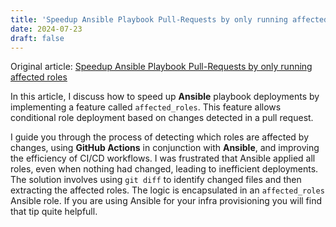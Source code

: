 ```yaml
---
title: 'Speedup Ansible Playbook Pull-Requests by only running affected roles'
date: 2024-07-23
draft: false
---
```


Original article: [Speedup Ansible Playbook Pull-Requests by only running affected roles](https://medium.com/itnext/speedup-ansible-playbook-merge-request-by-only-running-affected-roles-42d9ca3f6433)

In this article, I discuss how to speed up **Ansible** playbook deployments by implementing a feature called `affected_roles`. This feature allows conditional role deployment based on changes detected in a pull request.

I guide you through the process of detecting which roles are affected by changes, using **GitHub Actions** in conjunction with **Ansible**, and improving the efficiency of CI/CD workflows. I was frustrated that Ansible applied all roles, even when nothing had changed, leading to inefficient deployments. The solution involves using `git diff` to identify changed files and then extracting the affected roles. The logic is encapsulated in an `affected_roles` Ansible role. If you are using Ansible for your infra provisioning you will find that tip quite helpfull.
